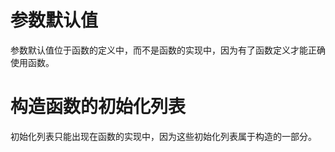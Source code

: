 # 参数默认值

参数默认值位于函数的定义中，而不是函数的实现中，因为有了函数定义才能正确使用函数。

# 构造函数的初始化列表

初始化列表只能出现在函数的实现中，因为这些初始化列表属于构造的一部分。